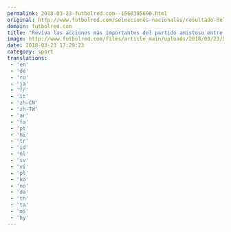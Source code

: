 ```yaml
---
permalink: 2018-03-23-futbolred.com--1568305690.html
original: http://www.futbolred.com/selecciones-nacionales/resultado-del-partido-entre-rusia-y-brasil-en-amistoso-de-fecha-fifa-82632
domain: futbolred.com
title: "Reviva las acciones más importantes del partido amistoso entre Rusia y Brasil"
image: http://www.futbolred.com/files/article_main/uploads/2018/03/23/5ab53303c4ef4.jpeg
date: 2018-03-23 17:29:23
category: sport
translations: 
 - 'en'
 - 'de'
 - 'ru'
 - 'ja'
 - 'fr'
 - 'it'
 - 'zh-CN'
 - 'zh-TW'
 - 'ar'
 - 'fa'
 - 'pt'
 - 'hi'
 - 'tr'
 - 'id'
 - 'nl'
 - 'sv'
 - 'vi'
 - 'pl'
 - 'ko'
 - 'no'
 - 'da'
 - 'th'
 - 'ta'
 - 'ms'
 - 'hy'
---
```


